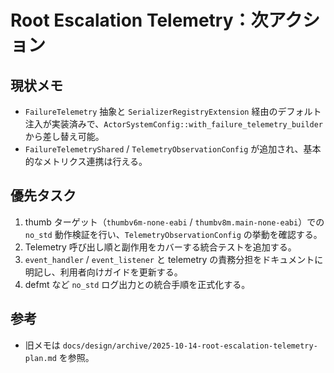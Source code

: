 # Root Escalation Telemetry：次アクション

## 現状メモ
- `FailureTelemetry` 抽象と `SerializerRegistryExtension` 経由のデフォルト注入が実装済みで、`ActorSystemConfig::with_failure_telemetry_builder` から差し替え可能。
- `FailureTelemetryShared` / `TelemetryObservationConfig` が追加され、基本的なメトリクス連携は行える。

## 優先タスク
1. thumb ターゲット（`thumbv6m-none-eabi` / `thumbv8m.main-none-eabi`）での `no_std` 動作検証を行い、`TelemetryObservationConfig` の挙動を確認する。
2. Telemetry 呼び出し順と副作用をカバーする統合テストを追加する。
3. `event_handler` / `event_listener` と telemetry の責務分担をドキュメントに明記し、利用者向けガイドを更新する。
4. defmt など `no_std` ログ出力との統合手順を正式化する。

## 参考
- 旧メモは `docs/design/archive/2025-10-14-root-escalation-telemetry-plan.md` を参照。
